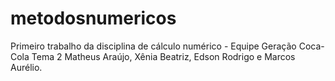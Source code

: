 # metodosnumericos
Primeiro trabalho da disciplina de cálculo numérico - Equipe Geração Coca-Cola 
Tema 2
Matheus Araújo, Xênia Beatriz, Edson Rodrigo e Marcos Aurélio.
